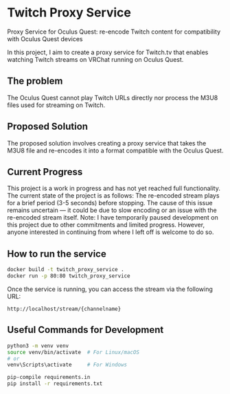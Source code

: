 # Twitch Proxy Service
Proxy Service for Oculus Quest: re-encode Twitch content for compatibility with Oculus Quest devices

In this project, I aim to create a proxy service for Twitch.tv that enables watching Twitch streams on VRChat running on Oculus Quest.

## The problem
The Oculus Quest cannot play Twitch URLs directly nor process the M3U8 files used for streaming on Twitch.

## Proposed Solution
The proposed solution involves creating a proxy service that takes the M3U8 file and re-encodes it into a format compatible with the Oculus Quest.

## Current Progress
This project is a work in progress and has not yet reached full functionality. The current state of the project is as follows:
The re-encoded stream plays for a brief period (3-5 seconds) before stopping. The cause of this issue remains uncertain — it could be due to slow encoding or an issue with the re-encoded stream itself.
Note: I have temporarily paused development on this project due to other commitments and limited progress. However, anyone interested in continuing from where I left off is welcome to do so.

## How to run the service
```bash
docker build -t twitch_proxy_service .
docker run -p 80:80 twitch_proxy_service
```
Once the service is running, you can access the stream via the following URL:
```
http://localhost/stream/{channelname}
``` 


## Useful Commands for Development
```bash
python3 -m venv venv
source venv/bin/activate  # For Linux/macOS
# or
venv\Scripts\activate     # For Windows

pip-compile requirements.in
pip install -r requirements.txt
```
